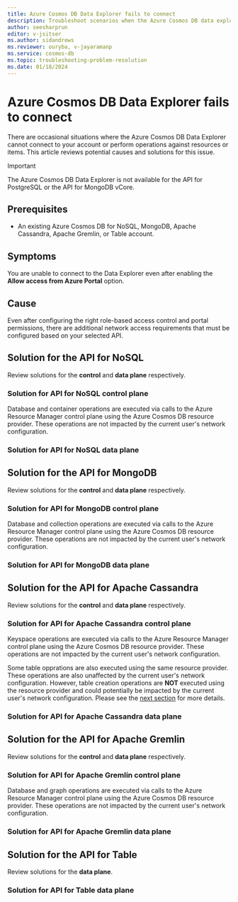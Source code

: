 ```yaml
---
title: Azure Cosmos DB Data Explorer fails to connect
description: Troubleshoot scenarios when the Azure Cosmos DB data explorer cannot connect to an account and perform specific data-plane or control-plane operations.
author: seesharprun
editor: v-jsitser
ms.author: sidandrews
ms.reviewer: ouryba, v-jayaramanp
ms.service: cosmos-db
ms.topic: troubleshooting-problem-resolution
ms.date: 01/18/2024
---
```


# Azure Cosmos DB Data Explorer fails to connect

There are occasional situations where the Azure Cosmos DB Data Explorer cannot connect to your account or perform operations against resources or items. This article reviews potential causes and solutions for this issue.

> [!IMPORTANT]
> The Azure Cosmos DB Data Explorer is not available for the API for PostgreSQL or the API for MongoDB vCore.

## Prerequisites

- An existing Azure Cosmos DB for NoSQL, MongoDB, Apache Cassandra, Apache Gremlin, or Table account.

## Symptoms

You are unable to connect to the Data Explorer even after enabling the **Allow access from Azure Portal** option.

## Cause

Even after configuring the right role-based access control and portal permissions, there are additional network access requirements that must be configured based on your selected API.

## Solution for the API for NoSQL

Review solutions for the **control** and **data plane** respectively.

### Solution for API for NoSQL control plane

Database and container operations are executed via calls to the Azure Resource Manager control plane using the Azure Cosmos DB resource provider. These operations are not impacted by the current user's network configuration.

### Solution for API for NoSQL data plane



## Solution for the API for MongoDB

Review solutions for the **control** and **data plane** respectively.

### Solution for API for MongoDB control plane

Database and collection operations are executed via calls to the Azure Resource Manager control plane using the Azure Cosmos DB resource provider. These operations are not impacted by the current user's network configuration.

### Solution for API for MongoDB data plane



## Solution for the API for Apache Cassandra

Review solutions for the **control** and **data plane** respectively.

### Solution for API for Apache Cassandra control plane

Keyspace operations are executed via calls to the Azure Resource Manager control plane using the Azure Cosmos DB resource provider. These operations are not impacted by the current user's network configuration.

Some table opprations are also executed using the same resource provider. These operations are also unaffected by the current user's network configuration. However, table creation operations are **NOT** executed using the resource provider and could potentially be impacted by the current user's network configuration. Please see the [next section](#solution-for-api-for-apache-cassandra-data-plane) for more details.

### Solution for API for Apache Cassandra data plane



## Solution for the API for Apache Gremlin

Review solutions for the **control** and **data plane** respectively.

### Solution for API for Apache Gremlin control plane

Database and graph operations are executed via calls to the Azure Resource Manager control plane using the Azure Cosmos DB resource provider. These operations are not impacted by the current user's network configuration.

### Solution for API for Apache Gremlin data plane



## Solution for the API for Table

Review solutions for the **data plane**.

### Solution for API for Table data plane


